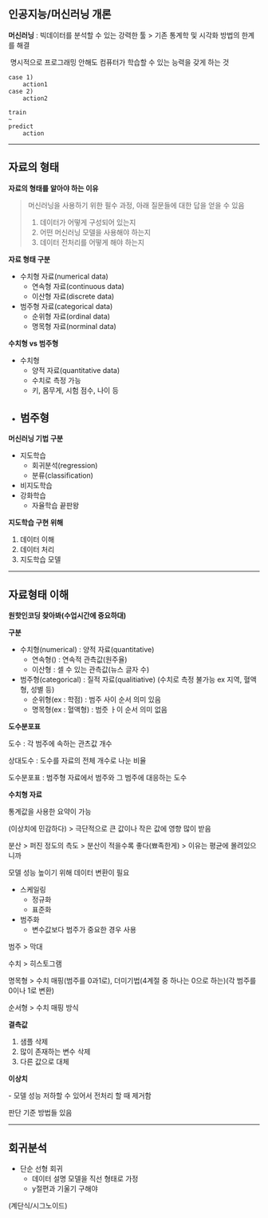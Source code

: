 ## 인공지능/머신러닝 개론



**머신러닝** : 빅데이터를 분석할 수 있는 강력한 툴 > 기존 통계학 및 시각화 방법의 한계를 해결

​					명시적으로 프로그래밍 안해도 컴퓨터가 학습할 수 있는 능력을 갖게 하는 것

```
case 1)
	action1
case 2)
	action2
```

```
train
~
predict
	action
```



---



## 자료의 형태



**자료의 형태를 알아야 하는 이유**

> 머신러닝을 사용하기 위한 필수 과정, 아래 질문들에 대한 답을 얻을 수 있음
>
> 1. 데이터가 어떻게 구성되어 있는지
> 2. 어떤 머신러닝 모델을 사용해야 하는지
> 3. 데이터 전처리를 어떻게 해야 하는지



**자료 형태 구분**

- 수치형 자료(numerical data)
  - 연속형 자료(continuous data)
  - 이산형 자료(discrete data)
- 범주형 자료(categorical data)
  - 순위형 자료(ordinal data)
  - 명목형 자료(norminal data)



**수치형 vs 범주형**

- 수치형
  - 양적 자료(quantitative data)
  - 수치로 측정 가능
  - 키, 몸무게, 시험 점수, 나이 등
- 범주형
  - 



**머신러닝 기법 구분**

- 지도학습
  - 회귀분석(regression)
  - 분류(classification)
- 비지도학습
- 강화학습
  - 자율학습 끝판왕



**지도학습 구현 위해**

1. 데이터 이해
2. 데이터 처리
3. 지도학습 모델



---



## 자료형태 이해



**원핫인코딩 찾아봐(수업시간에 중요하대)**



**구분**

- 수치형(numerical) : 양적 자료(quantitative)
  - 연속형() : 연속적 관측값(원주율)
  - 이산형 : 셀 수 있는 관측값(뉴스 글자 수)
- 범주형(categorical) : 질적 자료(qualitiative) (수치로 측정 불가능 ex 지역, 혈액형, 성별 등)
  -  순위형(ex : 학점) : 범주 사이 순서 의미 있음
  - 명목형(ex : 혈액형) : 범줏 ㅏ이 순서 의미 없음



**도수분포표**

도수 : 각 범주에 속하는 관츠값 개수

상대도수 : 도수를 자료의 전체 개수로 나눈 비율

도수분포표 : 범주형 자료에서 범주와 그 범주에 대응하는 도수



**수치형 자료**

통계값을 사용한 요약이 가능

(이상치에 민감하다) > 극단적으로 큰 값이나 작은 값에 영향 많이 받음

분산 > 퍼진 정도의 측도 > 분산이 적을수록 좋다(뾰족한게) > 이유는 평균에 몰려있으니까

모델 성능 높이기 위해 데이터 변환이 필요

- 스케일링
  - 정규화
  - 표준화
- 범주화
  - 변수값보다 범주가 중요한 경우 사용



범주 > 막대

수치 > 히스토그램



명목형 > 수치 매핑(범주를 0과1로), 더미기법(4계절 중 하나는 0으로 하는)(각 범주를 0이나 1로 변환)

순서형 > 수치 매핑 방식



**결측값**

1. 샘플 삭제
2. 많이 존재하는 변수 삭제
3. 다른 값으로 대체



**이상치**

\- 모델 성능 저하할 수 있어서 전처리 할 때 제거함

판단 기준 방법들 있음



---



## 회귀분석



- 단순 선형 회귀
  - 데이터 설명 모델을 직선 형태로 가정
  - y절편과 기울기 구해야



(계단식/시그노이드)